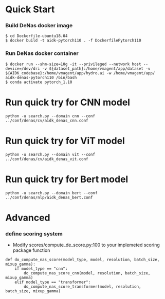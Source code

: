 # Quick Start

### Build DeNas docker image


```
$ cd Dockerfile-ubuntu18.04
$ docker build -t aidk-pytorch110 . -f DockerfilePytorch110
```

### Run DeNas docker container

```
$ docker run --shm-size=10g -it --privileged --network host --device=/dev/dri -v ${dataset_path}:/home/vmagent/app/dataset -v ${AIDK_codebase}:/home/vmagent/app/hydro.ai -w /home/vmagent/app/ aidk-denas-pytorch110 /bin/bash
$ conda activate pytorch_1.10
```

# Run quick try for CNN model

```
python -u search.py --domain cnn --conf ../conf/denas/cv/aidk_denas_cnn.conf
```

# Run quick try for ViT model

```
python -u search.py --domain vit --conf ../conf/denas/cv/aidk_denas_vit.conf
```

# Run quick try for Bert model

```
python -u search.py --domain bert --conf ../conf/denas/nlp/aidk_denas_bert.conf
```

# Advanced

### define scoring system

* Modify scores/compute_de_score.py:100 to your implemeted scoring package function

```
def do_compute_nas_score(model_type, model, resolution, batch_size, mixup_gamma):
    if model_type == "cnn":
        do_compute_nas_score_cnn(model, resolution, batch_size, mixup_gamma)
    elif model_type == "transformer":
        do_compute_nas_score_transformer(model, resolution, batch_size, mixup_gamma)
```
